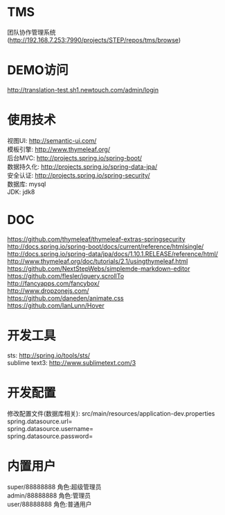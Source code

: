 # TMS
团队协作管理系统(http://192.168.7.253:7990/projects/STEP/repos/tms/browse)

# DEMO访问
http://translation-test.sh1.newtouch.com/admin/login

# 使用技术
视图UI: http://semantic-ui.com/  
模板引擎: http://www.thymeleaf.org/  
后台MVC: http://projects.spring.io/spring-boot/  
数据持久化: http://projects.spring.io/spring-data-jpa/  
安全认证: http://projects.spring.io/spring-security/  
数据库: mysql  
JDK: jdk8  

# DOC
https://github.com/thymeleaf/thymeleaf-extras-springsecurity  
http://docs.spring.io/spring-boot/docs/current/reference/htmlsingle/  
http://docs.spring.io/spring-data/jpa/docs/1.10.1.RELEASE/reference/html/  
http://www.thymeleaf.org/doc/tutorials/2.1/usingthymeleaf.html  
https://github.com/NextStepWebs/simplemde-markdown-editor  
https://github.com/flesler/jquery.scrollTo  
http://fancyapps.com/fancybox/  
http://www.dropzonejs.com/  
https://github.com/daneden/animate.css  
https://github.com/IanLunn/Hover  

# 开发工具
sts: http://spring.io/tools/sts/  
sublime text3: http://www.sublimetext.com/3  

# 开发配置
修改配置文件(数据库相关): src/main/resources/application-dev.properties  
spring.datasource.url=  
spring.datasource.username=  
spring.datasource.password=  

# 内置用户
super/88888888 角色:超级管理员  
admin/88888888 角色:管理员  
user/88888888 角色:普通用户  

 
